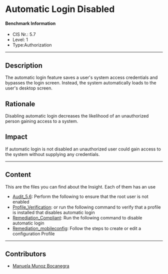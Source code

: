 # Automatic Login Disabled
#### Benchmark Information
- CIS Nr.: 5.7
- Level: 1
- Type:Authorization
------------------------
## Description

The automatic login feature saves a user's system access credentials and bypasses the login screen. Instead, the system automatically loads to the user's desktop screen.

## Rationale

Disabling automatic login decreases the likelihood of an unauthorized person gaining access to a system.

## Impact

If automatic login is not disabled an unauthorized user could gain access to the system without supplying any credentials.

---
## Content
This are the files you can find about the Insight. Each of them has an use 
* [Audit_5.6](https://github.com/apfelwerk/JamfProtectInsights/blob/main/AuthorizationType/CIS_5.7_Automatic%20Login%20Disabled/Audit_5.7.sh): Perform the following to ensure that the root user is not enabled
* [Profile_Verification](https://github.com/apfelwerk/JamfProtectInsights/blob/main/AuthorizationType/CIS_5.2.8_Password%20History/Profile_Verification.sh): or run the following command to verify that a profile is installed that disables automatic login
* [Remediation_Compliant](https://github.com/apfelwerk/JamfProtectInsights/blob/main/AuthorizationType/CIS_5.7_Automatic%20Login%20Disabled/Remediation_Compliant.sh): Run the following command to disable automatic login
* [Remediation_mobileconfig](https://github.com/apfelwerk/JamfProtectInsights/blob/main/AuthorizationType/CIS_5.2.8_Password%20History/Remediation_mobileconfig.md): Follow the steps to create or edit a configuration Profile
------------------------------------------------------------------------------------------------------------------------------------------------------------------------------------------------------------------------------------------------------------------------------------------------------------------------------
## Contributors
* [Manuela Munoz Bocanegra](https://github.com/manuelamunoz)


